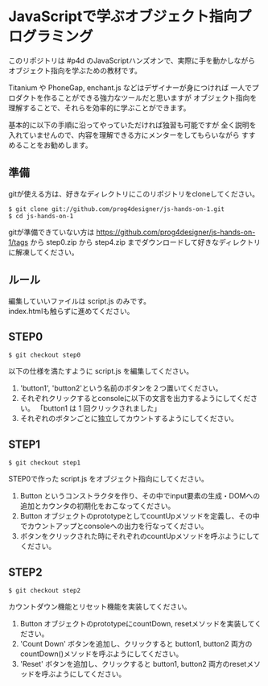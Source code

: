 # JavaScriptで学ぶオブジェクト指向プログラミング

このリポジトリは #p4d のJavaScriptハンズオンで、実際に手を動かしながら
オブジェクト指向を学ぶための教材です。

Titanium や PhoneGap, enchant.js などはデザイナーが身につければ
一人でプロダクトを作ることができる強力なツールだと思いますが
オブジェクト指向を理解することで、それらを効率的に学ぶことができます。

基本的に以下の手順に沿ってやっていただければ独習も可能ですが
全く説明を入れていませんので、内容を理解できる方にメンターをしてもらいながら
すすめることをお勧めします。

## 準備

gitが使える方は、好きなディレクトリにこのリポジトリをcloneしてください。

    $ git clone git://github.com/prog4designer/js-hands-on-1.git
    $ cd js-hands-on-1

gitが準備できていない方は https://github.com/prog4designer/js-hands-on-1/tags から
step0.zip から step4.zip までダウンロードして好きなディレクトリに解凍してください。


## ルール

編集していいファイルは script.js のみです。  
index.htmlも触らずに進めてください。


## STEP0

    $ git checkout step0

以下の仕様を満たすように script.js を編集してください。

1. 'button1', 'button2'という名前のボタンを２つ置いてください。
2. それぞれクリックするとconsoleに以下の文言を出力するようにしてください。
   「button1 は 1 回クリックされました」
3. それぞれのボタンごとに独立してカウントするようにしてください。


## STEP1

    $ git checkout step1

STEP0で作った script.js をオブジェクト指向にしてください。

1. Button というコンストラクタを作り、その中でinput要素の生成・DOMへの追加とカウンタの初期化をおこなってください。
2. Button オブジェクトのprototypeとしてcountUpメソッドを定義し、その中でカウントアップとconsoleへの出力を行なってください。
3. ボタンをクリックされた時にそれぞれのcountUpメソッドを呼ぶようにしてください。


## STEP2

    $ git checkout step2

カウントダウン機能とリセット機能を実装してください。

1. Button オブジェクトのprototypeにcountDown, resetメソッドを実装してください。
2. 'Count Down' ボタンを追加し、クリックすると button1, button2 両方のcountDown()メソッドを呼ぶようにしてください。
3. 'Reset' ボタンを追加し、クリックすると button1, button2 両方のresetメソッドを呼ぶようにしてください。

